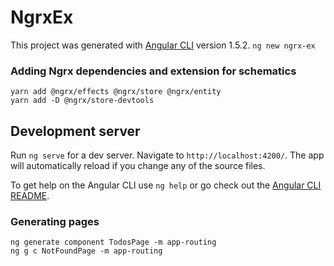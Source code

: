 # NgrxEx

This project was generated with [Angular CLI](https://github.com/angular/angular-cli) version 1.5.2.
`ng new ngrx-ex`


### Adding Ngrx dependencies and extension for schematics
```
yarn add @ngrx/effects @ngrx/store @ngrx/entity
yarn add -D @ngrx/store-devtools
```


## Development server

Run `ng serve` for a dev server. Navigate to `http://localhost:4200/`. The app will automatically reload if you change any of the source files.

To get help on the Angular CLI use `ng help` or go check out the [Angular CLI README](https://github.com/angular/angular-cli/blob/master/README.md).


### Generating pages
```
ng generate component TodosPage -m app-routing
ng g c NotFoundPage -m app-routing
```
